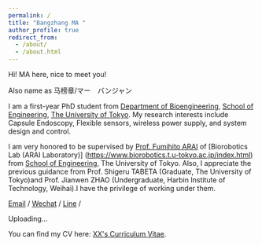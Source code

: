 ```yaml
---
permalink: /
title: "Bangzhang MA "
author_profile: true
redirect_from: 
  - /about/
  - /about.html
---
```


Hi! MA here, nice to meet you!

Also name as 马榜章/マー　バンジャン

I am a first-year PhD student from [Department of Bioengineering](https://bioeng.t.u-tokyo.ac.jp/),  [School of Engineering](https://www.t.u-tokyo.ac.jp/), [The University of Tokyo](https://www.u-tokyo.ac.jp/en/index.html). My research interests include Capsule Endoscopy, Flexible sensors, wireless power supply, and system design and control.

I am very honored to be supervised by [Prof. Fumihito ARAI](https://www.biorobotics.t.u-tokyo.ac.jp/member/members_arai.html) of [Biorobotics Lab (ARAI Laboratory)] (https://www.biorobotics.t.u-tokyo.ac.jp/index.html) from [School of Engineering](https://www.t.u-tokyo.ac.jp/), The University of Tokyo. Also, I appreciate the previous guidance from Prof. Shigeru TABETA (Graduate, The University of Tokyo)and Prof. Jianwen ZHAO (Undergraduate, Harbin Institute of Technology, Weihai).I have the privilege of working under them.

[Email](mailto:ma-bangzhang@g.ecc.u-tokyo.ac.jp) / [Wechat](../images/wechat.png) / [Line](../images/line.png) /




Uploading...

You can find my CV here: [XX's Curriculum Vitae](../assets/Curriculum_Vitae.pdf).
